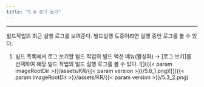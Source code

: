 ```yaml
---
title: "5.6 로그 보기"
---
```


---
빌드작업의 최근 실행 로그를 보여준다. 빌드실행 도중이라면 실행 중인 로그를 볼 수 있다.

1. 빌드 목록에서 로그 보기할 빌드 작업의 빌드 액션 메뉴\(활성화\) → [로그 보기]를 선택하여 해당 빌드 작업의 빌드 실행 로그를 볼 수 있다.
![]({{< param imageRootDir >}}/assets/KR/{{< param version >}}/5.6_1.png)![]({{< param imageRootDir >}}/assets/KR/{{< param version >}}/5.3_2.png)
